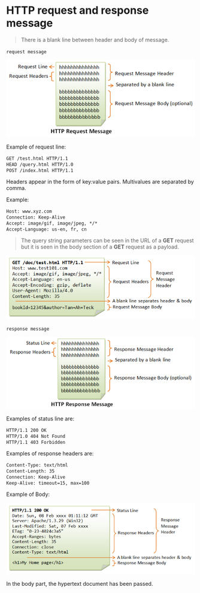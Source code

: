 # HTTP request and response message

> There is a blank line between header and body of message. 

`request message`   


![alt text](image.png)

Example of request line: 

```HTTP
GET /test.html HTTP/1.1
HEAD /query.html HTTP/1.0
POST /index.html HTTP/1.1
``` 

Headers appear in the form of key:value pairs. Multivalues are separated by comma. 

Example: 

```HTTP
Host: www.xyz.com
Connection: Keep-Alive
Accept: image/gif, image/jpeg, */*
Accept-Language: us-en, fr, cn
``` 

> The query string parameters can be seen in the URL of a **GET** request but it is seen in the body section of a **GET** request as a payload. 

![alt text](image-1.png)

`response message` 

![alt text](image-2.png)


Examples of status line are:

```HTTP
HTTP/1.1 200 OK
HTTP/1.0 404 Not Found
HTTP/1.1 403 Forbidden
``` 

Examples of response headers are:

```HTTP
Content-Type: text/html
Content-Length: 35
Connection: Keep-Alive
Keep-Alive: timeout=15, max=100
``` 

Example of Body: 

![alt text](image-3.png)

In the body part, the hypertext document has been passed. 













